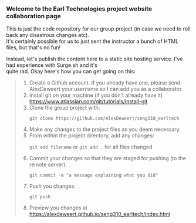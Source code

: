 ### Welcome to the Earl Technologies project website collaboration page
This is just the code repository for our group project (in case we need to roll back any disastrous changes etc).<br>
It's certainly possible for us to just sent the instructor a bunch of HTML files, but that's no fun!<br>
<p>
Instead, let's publish the content here to a static site hosting service. I've had experience with Surge.sh and it's<br>
quite rad. Okay here's how you can get going on this:<br>

> 1. Create a Github account. If you already have one, please send AlexDeweert your username so I can add you as a collaborator.
> 2. Install git on your machine (if you don't already have it) https://www.atlassian.com/git/tutorials/install-git
> 3. Clone the group project with: <p>`git clone https://github.com/AlexDeweert/seng310_earltech`<p>
> 4. Make any changes to the project files as you deem necessary.
> 5. From within the project directory, add any changes: <p>`git add filename` or `git add .` for all files changed<p>
> 6. Commit your changes so that they are staged for pushing (to the remote server): <p>`git commit -m "a message explaining what you did"`<p>
> 7. Push you changes: <p>`git push`<p>
> 8. Preview you changes at https://alexdeweert.github.io/seng310_earltech/index.html
